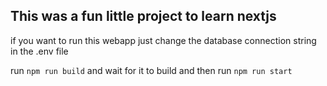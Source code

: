 ## This was a fun little project to learn nextjs

if you want to run this webapp just change the database connection string in the .env file

run `npm run build` and wait for it to build and then run `npm run start`